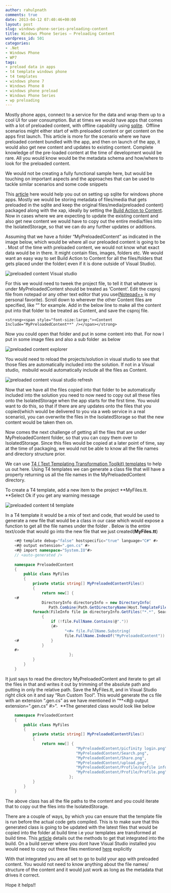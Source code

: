 ```yaml
---
author: rahulpnath
comments: true
date: 2013-04-12 07:40:46+00:00
layout: post
slug: windows-phone-series-preloading-content
title: Windows Phone Series – Preloading Content
wordpress_id: 501
categories:
- .Net
- Windows Phone
- WP7
tags:
- preload data in apps
- t4 template windows phone
- t4 templates
- windows phone 7
- Windows Phone 8
- windows phone preload
- Windows Phone Series
- wp preloading
---
```


Mostly phone apps, connect to a service for the data and wrap them up to a cool UI for user consumption. But at times we would have apps that comes with a lot of preloaded content, with offline capability using [sqlite](http://visualstudiogallery.msdn.microsoft.com/cd120b42-30f4-446e-8287-45387a4f40b7).  Offline scenarios might either start of with preloaded content or get content on the apps first launch. This article is more for the scenario where we have preloaded content bundled with the app, and then on launch of the app, it would also get new content and updates to existing content. Complete knowledge of the pre-loaded content at the time of development would be rare. All you would know would be the metadata schema and how/where to look for the preloaded content.

We would not be creating a fully functional sample here, but would be touching on important aspects and the approaches that can be used to tackle similar scenarios and some code snippets

This [article](http://blogs.windows.com/windows_phone/b/wpdev/archive/2013/03/12/using-the-sqlite-database-engine-with-windows-phone-8-apps.aspx) here would help you out on setting up sqlite for windows phone apps. Mostly we would be storing metadata of files/media that gets preloaded in the sqlite and keep the original files/media(preloaded content) packaged along with the xap, ideally by setting the [Build Action to Content](http://msdn.microsoft.com/en-in/library/windowsphone/develop/ff967560\(v=vs.105\).aspx#BKMK_Media).  Now in cases where we are expecting to update the existing content and also get new content we would have to copy out the entire media/files into the IsolatedStorage, so that we can do any further updates or additions.

Assuming that we have a folder “MyPreloadedContent” as indicated in the image below, which would be where all our preloaded content is going to be . Most of the time with preloaded content, we would not know what exact data would be in there. It might contain files, images, folders etc. We would want an easy way to set Build Action to Content for all the files/folders that gets placed under the folder( even if it is done outside of Visual Studio).

![preloaded content Visual studio](/images/preloaded_content_Visual_studio.png)

For this we would need to tweek the project file, to tell it that whatever is under MyPreloadedContent should be treated as ‘Content’. Edit the csproj file from notepad or any other text editor that you use([Notepad++](http://notepad-plus-plus.org/) is my personal favorite). Scroll down to wherever the other Content files are specified, like “<Content Include="ApplicationIcon.png">” for example. Add in the below line to make all the content put into that folder to be treated as Content, and save the csproj file.

    
    <strong><span style="font-size:large;"><Content Include="MyPreloadedContent**" /></span></strong>


Now you could open that folder and put in some content into that. For now I put in some image files and also a sub folder  as below

![preloaded content explorer](/images/preloaded_content_explorer.png)

You would need to reload the projects/solution in visual studio to see that those files are automatically included into the solution. If not in a Visual studio,  msbuild would automatically include all the files as Content.

![preloaded content visual studio refresh](/images/preloaded_content_vs_refresh.png)

Now that we have all the files copied into that folder to be automatically included into the solution you need to now need to copy out all these files onto the IsolatedStorage when the app starts for the first time. You would want to do this, so that if there are any updates onto the files that you copied(which would be delivered to you via a web service in a real scenario), you can overwrite the files in the IsolatedStorage so that the new content would be taken then on.

Now comes the next challenge of getting all the files that are under MyPreloadedContent folder, so that you can copy them over to IsolatedStorage. Since this files would be copied at a later point of time, say at the time of packaging, we would not be able to know all the file names and directory structure prior.

We can use [T4 ( Text Templating Transformation Toolkit) templates](http://msdn.microsoft.com/en-us/library/vstudio/bb126445.aspx) to help us out here. Using T4 templates we can generate a class file that will have a property returning us all the file names in the MyPreloadedContent directory.

To create a T4 template, add a new item to the project **MyFiles.tt. **Select Ok if you get any warning message

![preloaded content t4 template](/images/preloaded_content_t4_template.jpg)

In a T4 template it would be a mix of text and code, that would be used to generate a new file that would be a class in our case which would expose a function to get all the file names under the folder . Below is the entire text/code that would go into the new file that we just created(**MyFiles.tt**)

``` csharp
    <#@ template debug="false" hostspecific="true" language="C#" #>
    <#@ output extension=".gen.cs" #>
    <#@ import namespace="System.IO"#>
    // <auto-generated />
    
    namespace PreloadedContent
    {
        public class MyFiles
        {
            private static string[] MyPreloadedContentFiles()
            {
                return new[] {
    <#
                DirectoryInfo directoryInfo = new DirectoryInfo(
                   Path.Combine(Path.GetDirectoryName(Host.TemplateFile),"MyPreloadedContent"));
            foreach(FileInfo file in directoryInfo.GetFiles("*.*", SearchOption.AllDirectories))
                {
                    if (!file.FullName.Contains(@"."))
                    {#>
                          "<#= file.FullName.Substring(
                          file.FullName.IndexOf("MyPreloadedContent")).Replace(@"", "/") #>",
    <#              }
                }
    #>
                            };
            }
        }
    }
```

It just says to read the directory MyPreloadedContent and iterate to get all the files in that and writes it out by trimming of the absolute path and putting in only the relative path. Save the MyFiles.tt, and in Visual Studio right click on it and say “Run Custom Tool”. This would generate the cs file with an extension “.gen.cs” as we have mentioned in “**<#@ output extension=".gen.cs" #>”.  **The generated class would look like below

``` csharp
    namespace PreloadedContent
    {
        public class MyFiles
        {
            private static string[] MyPreloadedContentFiles()
            {
                return new[] {
                               "MyPreloadedContent/picfinity login.png",
                               "MyPreloadedContent/Search.png",
                               "MyPreloadedContent/Share.png",
                               "MyPreloadedContent/upload.png",
                               "MyPreloadedContent/Profile/profile info.png",
                               "MyPreloadedContent/Profile/Profile.png",
                            };
            }
        }
    }

```
The above class has all the file paths to the content and you could iterate that to copy out the files into the IsolatedStorage.

There are a couple of ways, by which you can ensure that the template file is run before the actual code gets compiled. This is to make sure that this generated class is going to be updated with the latest files that would be copied into the folder at build time i.e your templates are transformed at build time. This [article](http://msdn.microsoft.com/en-us/library/ee847423.aspx) details out the methods to get that integrated into the build. On a build server where you dont have Visual Studio installed you would need to copy out these files mentioned [here](http://msdn.microsoft.com/en-us/library/ee847423.aspx#buildserver) explicitly

With that integrated you are all set to go to build your app with preloaded content. You would not need to know anything about the file names/ structure of the content and it would just work as long as the metadata that drives it correct.

Hope it helps!!
